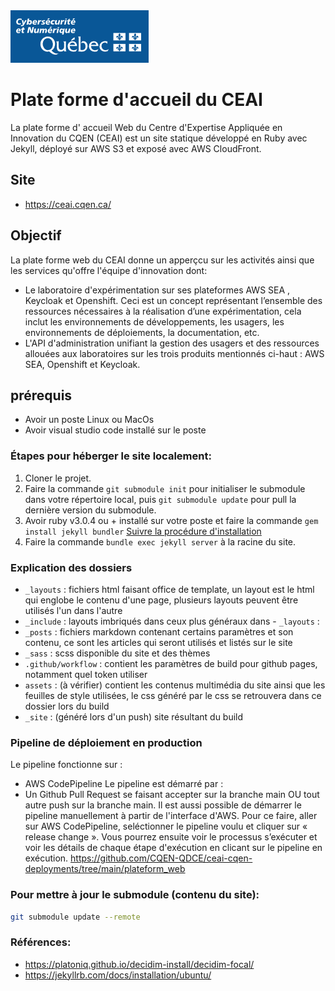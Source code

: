 <!-- LOGO DU PROJET OU DE L'ORGANISME PUBLIQUE -->

<div>
    <img src="./images/mcn.png" />
</div>

<!-- PROJET -->
# Plate forme d'accueil du CEAI 
  La plate forme d' accueil Web du Centre d'Expertise Appliquée en Innovation du CQEN (CEAI) est un site statique développé en Ruby avec Jekyll, déployé sur AWS S3 et exposé avec AWS CloudFront.

## Site
- https://ceai.cqen.ca/

## Objectif
  La plate forme web du CEAI donne un apperçcu sur les activités ainsi que les services qu'offre l'équipe d'innovation dont:
   - Le laboratoire d'expérimentation sur ses plateformes AWS SEA , Keycloak et Openshift. Ceci est un concept représentant l’ensemble des ressources nécessaires à la réalisation d’une expérimentation, cela inclut les environnements de développements, les usagers, les environnements de déploiements, la documentation, etc. 
   - L'API d'administration unifiant la gestion des usagers et des ressources allouées aux laboratoires sur les trois produits mentionnés ci-haut : AWS SEA, Openshift et Keycloak.

##  prérequis
   - Avoir un poste Linux ou MacOs
   - Avoir visual studio code installé sur le poste

### Étapes pour héberger le site localement:
1. Cloner le projet.
2. Faire la commande `git submodule init` pour initialiser le submodule dans votre répertoire local, puis `git submodule update` pour pull la dernière version du submodule.
3. Avoir ruby v3.0.4 ou + installé sur votre poste et faire la commande ```gem install jekyll bundler``` [Suivre la procédure d'installation](./procedure.md)
4. Faire la commande ```bundle exec jekyll server``` à la racine du site.

### Explication des dossiers
- `_layouts` : fichiers html faisant office de template, un layout est le html qui englobe le contenu d'une page, plusieurs layouts peuvent être utilisés l'un dans l'autre
- `_include` : layouts imbriqués dans ceux plus généraux dans - `_layouts` :
- `_posts` : fichiers markdown contenant certains paramètres et son contenu, ce sont les articles qui seront utilisés et listés sur le site
- `_sass` : scss disponible du site et des thèmes
- `.github/workflow` : contient les paramètres de build pour github pages, notamment quel token utiliser
- `assets` : (à vérifier) contient les contenus multimédia du site ainsi que les feuilles de style utilisées, le css généré par le css se retrouvera dans ce dossier lors du build
- `_site` : (généré lors d'un push) site résultant du build

### Pipeline de déploiement en production
Le pipeline fonctionne sur : 
-	AWS CodePipeline
Le pipeline est démarré par : 
-	Un Github Pull Request se faisant accepter sur la branche main OU tout autre push sur la branche main. Il est aussi possible de démarrer le pipeline manuellement à partir de l'interface d'AWS. Pour ce faire, aller sur AWS CodePipeline, seléctionner le pipeline voulu et cliquer sur « release change ».
Vous pourrez ensuite voir le processus s’exécuter et voir les détails de chaque étape d'exécution en clicant sur le pipeline en exécution.
https://github.com/CQEN-QDCE/ceai-cqen-deployments/tree/main/plateform_web

### Pour mettre à jour le submodule (contenu du site): 
```bash
git submodule update --remote
``` 
### Références:
 - https://platoniq.github.io/decidim-install/decidim-focal/
 - https://jekyllrb.com/docs/installation/ubuntu/
 